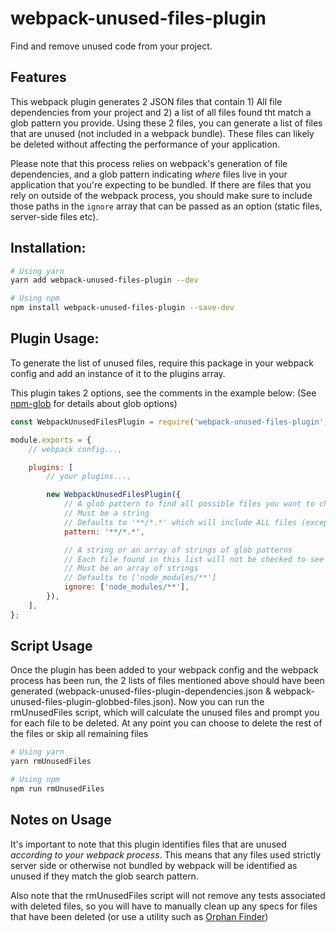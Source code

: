 # webpack-unused-files-plugin

Find and remove unused code from your project.

## Features

This webpack plugin generates 2 JSON files that contain 1) All file dependencies from your project and 2) a list of all files found tht match a glob pattern you provide. Using these 2 files, you can generate a list of files that are unused (not included in a webpack bundle). These files can likely be deleted without affecting the performance of your application.

Please note that this process relies on webpack's generation of file dependencies, and a glob pattern indicating _where_ files live in your application that you're expecting to be bundled. If there are files that you rely on outside of the webpack process, you should make sure to include those paths in the `ignore` array that can be passed as an option (static files, server-side files etc).

## Installation:

```sh
# Using yarn
yarn add webpack-unused-files-plugin --dev

# Using npm
npm install webpack-unused-files-plugin --save-dev
```

## Plugin Usage:

To generate the list of unused files, require this package in your webpack config and add an instance of it to the plugins array.

This plugin takes 2 options, see the comments in the example below:
(See [npm-glob](https://www.npmjs.com/package/glob) for details about glob options)

```js
const WebpackUnusedFilesPlugin = require('webpack-unused-files-plugin');

module.exports = {
    // webpack config...,

    plugins: [
        // your plugins...,

        new WebpackUnusedFilesPlugin({
            // A glob pattern to find all possible files you want to check
            // Must be a string
            // Defaults to '**/*.*' which will include ALL files (except those specifically ignored)
            pattern: '**/*.*',

            // A string or an array of strings of glob patterns
            // Each file found in this list will not be checked to see if it is used
            // Must be an array of strings
            // Defaults to ['node_modules/**']
            ignore: ['node_modules/**'],
        }),
    ],
};
```

## Script Usage

Once the plugin has been added to your webpack config and the webpack process has been run, the 2 lists of files mentioned above should have been generated (webpack-unused-files-plugin-dependencies.json & webpack-unused-files-plugin-globbed-files.json). Now you can run the rmUnusedFiles script, which will calculate the unused files and prompt you for each file to be deleted. At any point you can choose to delete the rest of the files or skip all remaining files

```sh
# Using yarn
yarn rmUnusedFiles

# Using npm
npm run rmUnusedFiles
```

## Notes on Usage

It's important to note that this plugin identifies files that are unused _according to your webpack process_. This means that any files used strictly server side or otherwise not bundled by webpack will be identified as unused if they match the glob search pattern.

Also note that the rmUnusedFiles script will not remove any tests associated with deleted files, so you will have to manually clean up any specs for files that have been deleted (or use a utility such as [Orphan Finder](https://github.com/aahill50/orphan-finder))
